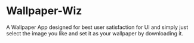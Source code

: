 # Wallpaper-Wiz
A Wallpaper App designed for best user satisfaction for UI and simply just select the image you like and set it as your wallpaper by downloading it.

